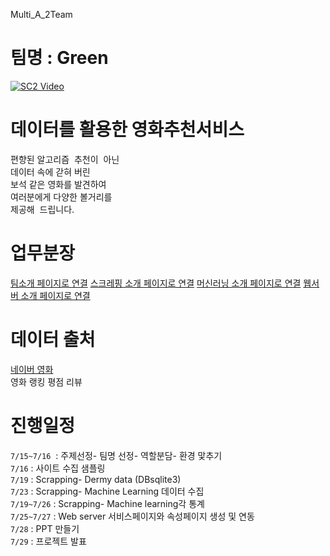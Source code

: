 Multi_A_2Team

# 팀명 : Green 

[![SC2 Video](https://img.youtube.com/vi/CCHcG4MVfe0/0.jpg)](https://www.youtube.com/watch?v=CCHcG4MVfe0)


# 데이터를 활용한 영화추천서비스<br>
편향된 알고리즘  추천이  아닌<br>
데이터 속에 갇혀 버린 <br>
보석 같은 영화를 발견하여<br>
여러분에게 다양한 볼거리를 <br>
제공해  드립니다.


# 업무분장<br>
<a href="https://github.com/ginttone/Multi_A_2Team/tree/master/Team">팀소개 페이지로 연결</a>
<a href="https://github.com/ginttone/Multi_A_2Team/tree/master/scraping">스크레핑 소개 페이지로 연결</a>
<a href="https://github.com/ginttone/Multi_A_2Team/tree/master/machinelearning">머신러닝 소개 페이지로 연결</a>
<a href="https://github.com/ginttone/Multi_A_2Team/tree/master/templates">웹서버 소개 페이지로 연결</a>


# 데이터 출처<br>
[네이버 영화](https://movie.naver.com/) <br>
영화 랭킹
평점 리뷰 

# 진행일정<br>
 `7/15~7/16`  : 주제선정- 팀명 선정- 역할분담- 환경 맟추기 <br>
 `7/16` : 사이트 수집 샘플링<br>
 `7/19` : Scrapping- Dermy data (DBsqlite3) <br>
 `7/23` : Scrapping- Machine Learning 데이터 수집<br>
 `7/19~7/26` : Scrapping- Machine learning각 통계<br>
 `7/25~7/27` : Web server 서비스페이지와 속성페이지 생성 및 연동<br>
 `7/28` : PPT 만들기<br>
 `7/29` : 프로젝트 발표<br>

